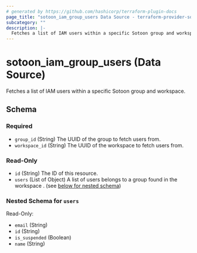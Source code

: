 ```yaml
---
# generated by https://github.com/hashicorp/terraform-plugin-docs
page_title: "sotoon_iam_group_users Data Source - terraform-provider-sotoon"
subcategory: ""
description: |-
  Fetches a list of IAM users within a specific Sotoon group and workspace.
---
```


# sotoon_iam_group_users (Data Source)

Fetches a list of IAM users within a specific Sotoon group and workspace.



<!-- schema generated by tfplugindocs -->
## Schema

### Required

- `group_id` (String) The UUID of the group to fetch users from.
- `workspace_id` (String) The UUID of the workspace to fetch users from.

### Read-Only

- `id` (String) The ID of this resource.
- `users` (List of Object) A list of users belongs to a group found in the workspace . (see [below for nested schema](#nestedatt--users))

<a id="nestedatt--users"></a>
### Nested Schema for `users`

Read-Only:

- `email` (String)
- `id` (String)
- `is_suspended` (Boolean)
- `name` (String)
